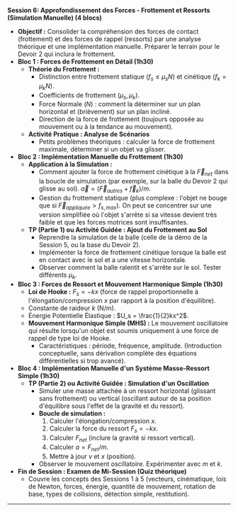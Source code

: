 **Session 6: Approfondissement des Forces - Frottement et Ressorts (Simulation Manuelle) (4 blocs)**

*   **Objectif :** Consolider la compréhension des forces de contact (frottement) et des forces de rappel (ressorts) par une analyse théorique et une implémentation manuelle. Préparer le terrain pour le Devoir 2 qui inclura le frottement.
*   **Bloc 1 : Forces de Frottement en Détail (1h30)**
    *   **Théorie du Frottement :**
        *   Distinction entre frottement statique ($f_s \le \mu_s N$) et cinétique ($f_k = \mu_k N$).
        *   Coefficients de frottement ($\mu_s, \mu_k$).
        *   Force Normale ($N$) : comment la déterminer sur un plan horizontal et (brièvement) sur un plan incliné.
        *   Direction de la force de frottement (toujours opposée au mouvement ou à la tendance au mouvement).
    *   **Activité Pratique : Analyse de Scénarios**
        *   Petits problèmes théoriques : calculer la force de frottement maximale, déterminer si un objet va glisser.
*   **Bloc 2 : Implémentation Manuelle du Frottement (1h30)**
    *   **Application à la Simulation :**
        *   Comment ajouter la force de frottement cinétique à la $\vec{F}_{net}$ dans la boucle de simulation (par exemple, sur la balle du Devoir 2 qui glisse au sol).
            $`\vec{a} = (\vec{F}_{autres} + \vec{f}_k) / m`$.
        *   Gestion du frottement statique (plus complexe : l'objet ne bouge que si $\vec{F}_{appliquée} > f_{s,max}$). On peut se concentrer sur une version simplifiée où l'objet s'arrête si sa vitesse devient très faible et que les forces motrices sont insuffisantes.
    *   **TP (Partie 1) ou Activité Guidée : Ajout du Frottement au Sol**
        *   Reprendre la simulation de la balle (celle de la démo de la Session 5, ou la base du Devoir 2).
        *   Implémenter la force de frottement cinétique lorsque la balle est en contact avec le sol et a une vitesse horizontale.
        *   Observer comment la balle ralentit et s'arrête sur le sol. Tester différents $\mu_k$.
*   **Bloc 3 : Forces de Ressort et Mouvement Harmonique Simple (1h30)**
    *   **Loi de Hooke :** $F_s = -kx$ (force de rappel proportionnelle à l'élongation/compression $x$ par rapport à la position d'équilibre).
    *   Constante de raideur $k$ (N/m).
    *   Énergie Potentielle Élastique : $U_s = \frac{1}{2}kx^2$.
    *   **Mouvement Harmonique Simple (MHS) :** Le mouvement oscillatoire qui résulte lorsqu'un objet est soumis uniquement à une force de rappel de type loi de Hooke.
        *   Caractéristiques : période, fréquence, amplitude. (Introduction conceptuelle, sans dérivation complète des équations différentielles si trop avancé).
*   **Bloc 4 : Implémentation Manuelle d'un Système Masse-Ressort Simple (1h30)**
    *   **TP (Partie 2) ou Activité Guidée : Simulation d'un Oscillation**
        *   Simuler une masse attachée à un ressort horizontal (glissant sans frottement) ou vertical (oscillant autour de sa position d'équilibre sous l'effet de la gravité et du ressort).
        *   **Boucle de simulation :**
            1.  Calculer l'élongation/compression $x$.
            2.  Calculer la force du ressort $F_s = -kx$.
            3.  Calculer $F_{net}$ (inclure la gravité si ressort vertical).
            4.  Calculer $a = F_{net}/m$.
            5.  Mettre à jour $v$ et $x$ (position).
        *   Observer le mouvement oscillatoire. Expérimenter avec $m$ et $k$.
*   **Fin de Session : Examen de Mi-Session (Quiz théorique)**
    *   Couvre les concepts des Sessions 1 à 5 (vecteurs, cinématique, lois de Newton, forces, énergie, quantité de mouvement, rotation de base, types de collisions, détection simple, restitution).

---
